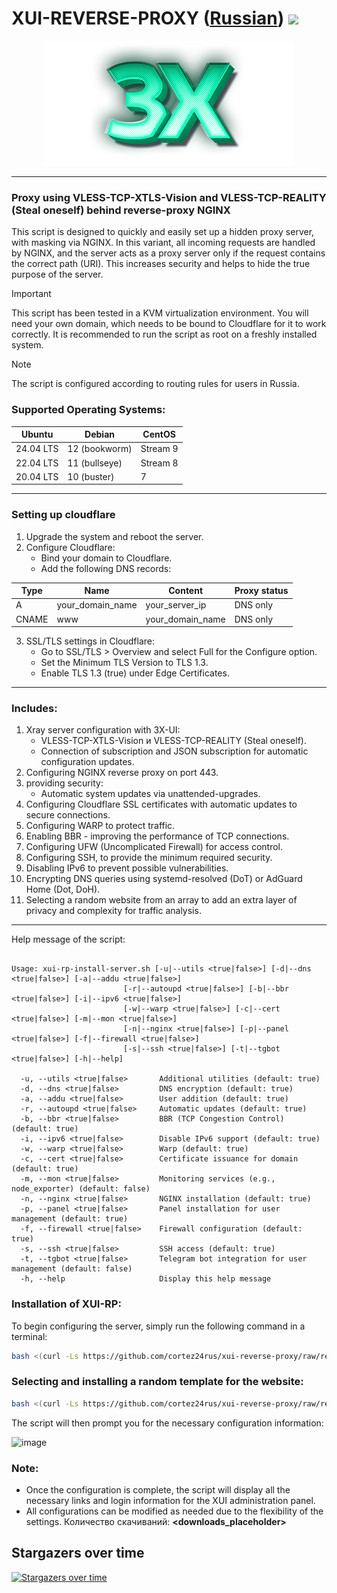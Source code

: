 # XUI-REVERSE-PROXY ([Russian](/README_RU.md)) <img src="https://img.shields.io/github/stars/cortez24rus/xui-reverse-proxy?style=social" />
<p align="center"><a href="#"><img src="./media/3X-UI.png" alt="Image" ></a></p>

-----

### Proxy using VLESS-TCP-XTLS-Vision and VLESS-TCP-REALITY (Steal oneself) behind reverse-proxy NGINX
This script is designed to quickly and easily set up a hidden proxy server, with masking via NGINX. In this variant, all incoming requests are handled by NGINX, and the server acts as a proxy server only if the request contains the correct path (URI). This increases security and helps to hide the true purpose of the server.

> [!IMPORTANT]
>  This script has been tested in a KVM virtualization environment. You will need your own domain, which needs to be bound to Cloudflare for it to work correctly. It is recommended to run the script as root on a freshly installed system.

> [!NOTE]
> The script is configured according to routing rules for users in Russia.

### Supported Operating Systems:

| **Ubuntu**       | **Debian**        | **CentOS**       |
|------------------|-------------------|------------------|
| 24.04 LTS        | 12 (bookworm)     | Stream 9         |
| 22.04 LTS        | 11 (bullseye)     | Stream 8         |
| 20.04 LTS        | 10 (buster)       | 7                |

-----

### Setting up cloudflare
1. Upgrade the system and reboot the server.
2. Configure Cloudflare:
   - Bind your domain to Cloudflare.
   - Add the following DNS records:

| Type  | Name             | Content          | Proxy status  |
| ----- | ---------------- | ---------------- | ------------- |
| A     | your_domain_name | your_server_ip   | DNS only      |
| CNAME | www              | your_domain_name | DNS only      |
   
3. SSL/TLS settings in Cloudflare:
   - Go to SSL/TLS > Overview and select Full for the Configure option.
   - Set the Minimum TLS Version to TLS 1.3.
   - Enable TLS 1.3 (true) under Edge Certificates.

-----

### Includes:
  
1. Xray server configuration with 3X-UI:
   - VLESS-TCP-XTLS-Vision и VLESS-TCP-REALITY (Steal oneself).
   - Connection of subscription and JSON subscription for automatic configuration updates.
2. Configuring NGINX reverse proxy on port 443.
3. providing security:
   - Automatic system updates via unattended-upgrades.
4. Configuring Cloudflare SSL certificates with automatic updates to secure connections.
5. Configuring WARP to protect traffic.
6. Enabling BBR - improving the performance of TCP connections.
7. Configuring UFW (Uncomplicated Firewall) for access control.
8. Configuring SSH, to provide the minimum required security.
9. Disabling IPv6 to prevent possible vulnerabilities.
10. Encrypting DNS queries using systemd-resolved (DoT) or AdGuard Home (Dot, DoH).
11. Selecting a random website from an array to add an extra layer of privacy and complexity for traffic analysis.

-----

Help message of the script:
```

Usage: xui-rp-install-server.sh [-u|--utils <true|false>] [-d|--dns <true|false>] [-a|--addu <true|false>]
                         [-r|--autoupd <true|false>] [-b|--bbr <true|false>] [-i|--ipv6 <true|false>]
                         [-w|--warp <true|false>] [-c|--cert <true|false>] [-m|--mon <true|false>]
                         [-n|--nginx <true|false>] [-p|--panel <true|false>] [-f|--firewall <true|false>]
                         [-s|--ssh <true|false>] [-t|--tgbot <true|false>] [-h|--help]

  -u, --utils <true|false>       Additional utilities (default: true)
  -d, --dns <true|false>         DNS encryption (default: true)
  -a, --addu <true|false>        User addition (default: true)
  -r, --autoupd <true|false>     Automatic updates (default: true)
  -b, --bbr <true|false>         BBR (TCP Congestion Control) (default: true)
  -i, --ipv6 <true|false>        Disable IPv6 support (default: true)
  -w, --warp <true|false>        Warp (default: true)
  -c, --cert <true|false>        Certificate issuance for domain (default: true)
  -m, --mon <true|false>         Monitoring services (e.g., node_exporter) (default: false)
  -n, --nginx <true|false>       NGINX installation (default: true)
  -p, --panel <true|false>       Panel installation for user management (default: true)
  -f, --firewall <true|false>    Firewall configuration (default: true)
  -s, --ssh <true|false>         SSH access (default: true)
  -t, --tgbot <true|false>       Telegram bot integration for user management (default: false)
  -h, --help                     Display this help message

```

### Installation of XUI-RP:

To begin configuring the server, simply run the following command in a terminal:
```sh
bash <(curl -Ls https://github.com/cortez24rus/xui-reverse-proxy/raw/refs/heads/main/xui-rp-install-server.sh)
```

### Selecting and installing a random template for the website:
```sh
bash <(curl -Ls https://github.com/cortez24rus/xui-reverse-proxy/raw/refs/heads/main/xui-rp-random-site.sh)
```

The script will then prompt you for the necessary configuration information:

![image](https://github.com/user-attachments/assets/dc60caee-1b01-40c9-a344-e0a67ebfc2ee)

### Note: 
- Once the configuration is complete, the script will display all the necessary links and login information for the XUI administration panel.
- All configurations can be modified as needed due to the flexibility of the settings.
Количество скачиваний: **<downloads_placeholder>**

## Stargazers over time
[![Stargazers over time](https://starchart.cc/cortez24rus/xui-reverse-proxy.svg?variant=adaptive)](https://starchart.cc/cortez24rus/xui-reverse-proxy)
